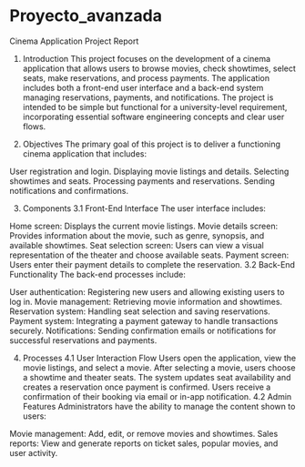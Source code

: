 # Proyecto_avanzada
Cinema Application Project Report
1. Introduction
This project focuses on the development of a cinema application that allows users to browse movies, check showtimes, select seats, make reservations, and process payments. The application includes both a front-end user interface and a back-end system managing reservations, payments, and notifications. The project is intended to be simple but functional for a university-level requirement, incorporating essential software engineering concepts and clear user flows.

2. Objectives
The primary goal of this project is to deliver a functioning cinema application that includes:

User registration and login.
Displaying movie listings and details.
Selecting showtimes and seats.
Processing payments and reservations.
Sending notifications and confirmations.

3. Components
3.1 Front-End Interface
The user interface includes:

Home screen: Displays the current movie listings.
Movie details screen: Provides information about the movie, such as genre, synopsis, and available showtimes.
Seat selection screen: Users can view a visual representation of the theater and choose available seats.
Payment screen: Users enter their payment details to complete the reservation.
3.2 Back-End Functionality
The back-end processes include:

User authentication: Registering new users and allowing existing users to log in.
Movie management: Retrieving movie information and showtimes.
Reservation system: Handling seat selection and saving reservations.
Payment system: Integrating a payment gateway to handle transactions securely.
Notifications: Sending confirmation emails or notifications for successful reservations and payments.

4. Processes
4.1 User Interaction Flow
Users open the application, view the movie listings, and select a movie.
After selecting a movie, users choose a showtime and theater seats.
The system updates seat availability and creates a reservation once payment is confirmed.
Users receive a confirmation of their booking via email or in-app notification.
4.2 Admin Features
Administrators have the ability to manage the content shown to users:

Movie management: Add, edit, or remove movies and showtimes.
Sales reports: View and generate reports on ticket sales, popular movies, and user activity.


